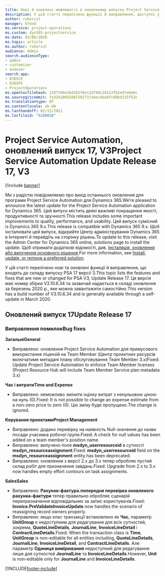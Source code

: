 ```yaml
---
title: Нові й оновлені можливості в оновленому випуску Project Service Automation 17 версії 3
description: У цій статті перелічено функції й виправлення, доступні у випуску Project Service Automation 17 версії 3.
author: ruhercul
manager: kfend
ms.service: project-operations
ms.custom: dyn365-projectservice
ms.date: 03/06/2020
ms.topic: article
ms.author: ruhercul
audience: Admin
search.audienceType:
- admin
- customizer
- enduser
search.app:
- D365CE
- D365PS
- ProjectOperations
ms.openlocfilehash: 12df166e1bd1b5f0e11d79dc24122fb1ed7e6e6c
ms.sourcegitcommit: fa32b1893286f20271fa4ec4be8fc68bd135f53c
ms.translationtype: HT
ms.contentlocale: uk-UA
ms.lasthandoff: 02/15/2021
ms.locfileid: "5280828"
---
```

# <a name="project-service-automation-update-release-17-v3"></a><span data-ttu-id="f0256-103">Project Service Automation, оновлений випуск 17, V3</span><span class="sxs-lookup"><span data-stu-id="f0256-103">Project Service Automation Update Release 17, V3</span></span>

[!include [banner](../includes/psa-now-project-operations.md)]

<span data-ttu-id="f0256-104">Ми з радістю повідомляємо про вихід останнього оновлення для програми Project Service Automation для Dynamics 365.</span><span class="sxs-lookup"><span data-stu-id="f0256-104">We’re pleased to announce the latest update for the Project Service Automation application for Dynamics 365.</span></span> <span data-ttu-id="f0256-105">Цей випуск містить деякі важливі покращення якості, продуктивності та зручності.</span><span class="sxs-lookup"><span data-stu-id="f0256-105">This release includes some important improvements to quality, performance, and usability.</span></span>  <span data-ttu-id="f0256-106">Цей випуск сумісний із Dynamics 365 9.x.</span><span class="sxs-lookup"><span data-stu-id="f0256-106">This release is compatible with Dynamics 365 9.x.</span></span> <span data-ttu-id="f0256-107">Щоб інсталювати цей випуск, відкрийте Центр адміністрування Dynamics 365 в Інтернеті й перейдіть на сторінку рішень.</span><span class="sxs-lookup"><span data-stu-id="f0256-107">To update to this release, visit the Admin Center for Dynamics 365 online, solutions page to install the update.</span></span> <span data-ttu-id="f0256-108">Щоб отримати додаткові відомості, див. [Інсталяція, оновлення або вилучення основного рішення](https://docs.microsoft.com/power-platform/admin/install-remove-preferred-solution).</span><span class="sxs-lookup"><span data-stu-id="f0256-108">For more information, see [Install, update, or remove a preferred solution](https://docs.microsoft.com/power-platform/admin/install-remove-preferred-solution).</span></span>

<span data-ttu-id="f0256-109">У цій статті перелічено нові та оновлені функції й виправлення, що входять до складу випуску PSA 17 версії 3.</span><span class="sxs-lookup"><span data-stu-id="f0256-109">This topic lists the features and fixes that are new or changed for PSA V3, Update Release 17.</span></span> <span data-ttu-id="f0256-110">Ця версія має номер збірки V3.10.6.34 та зазвичай надається в складі оновлення за березень 2020 р., яке можна завантажити самостійно.</span><span class="sxs-lookup"><span data-stu-id="f0256-110">This version has a build number of V3.10.6.34 and is generally available through a self-update in March 2020.</span></span>


## <a name="update-release-17"></a><span data-ttu-id="f0256-111">Оновлений випуск 17</span><span class="sxs-lookup"><span data-stu-id="f0256-111">Update Release 17</span></span>

### <a name="bug-fixes"></a><span data-ttu-id="f0256-112">Виправлення помилок</span><span class="sxs-lookup"><span data-stu-id="f0256-112">Bug fixes</span></span>

<span data-ttu-id="f0256-113">**Загальні**</span><span class="sxs-lookup"><span data-stu-id="f0256-113">**General**</span></span>

- <span data-ttu-id="f0256-114">Виправлено: оновлення Project Service Automation для примусового використання ліцензій на Team Member (Центр проектних ресурсів включатиме метадані плану обслуговування Team Member 3.x)</span><span class="sxs-lookup"><span data-stu-id="f0256-114">Fixed: Update Project Service Automation to enforce Team Member licenses (Project Resource Hub will include Team Member Service plan metadata 3.x)</span></span>
 
<span data-ttu-id="f0256-115">**Час і витрати**</span><span class="sxs-lookup"><span data-stu-id="f0256-115">**Time and Expense**</span></span>

- <span data-ttu-id="f0256-116">Виправлено: неможливо змінити оцінку витрат з ненульовою ціною на нуль (0).</span><span class="sxs-lookup"><span data-stu-id="f0256-116">Fixed: It is not possible to change an expense estimate from a non-zero price to zero (0).</span></span> <span data-ttu-id="f0256-117">Цю зміну буде пропущено.</span><span class="sxs-lookup"><span data-stu-id="f0256-117">The change is ignored.</span></span>

<span data-ttu-id="f0256-118">**Керування проектами**</span><span class="sxs-lookup"><span data-stu-id="f0256-118">**Project Management**</span></span>

- <span data-ttu-id="f0256-119">Виправлено: додано перевірку на наявність Null-значення до назви посади учасника робочої групи.</span><span class="sxs-lookup"><span data-stu-id="f0256-119">Fixed: A check for null values has been added on a team member's position name.</span></span>
- <span data-ttu-id="f0256-120">Виправлено: вилучено поле **msdyn_userresourceid** в сутності **msdyn_resourceassignment**.</span><span class="sxs-lookup"><span data-stu-id="f0256-120">Fixed: **msdyn_userresourceid** field on the **msdyn_resourceassignment** entity has been deprecated.</span></span>
- <span data-ttu-id="f0256-121">Виправлено: оновлення з версії 2.x до 3.x тепер обробляє пустий склад робіт для призначення завдань.</span><span class="sxs-lookup"><span data-stu-id="f0256-121">Fixed: Upgrade from 2.x to 3.x now handles empty effort contours on task assignments.</span></span>

<span data-ttu-id="f0256-122">**Sales**</span><span class="sxs-lookup"><span data-stu-id="f0256-122">**Sales**</span></span>

- <span data-ttu-id="f0256-123">Виправлено: **Рахунок-фактура.попередня перевірка оновленого рахунка-фактури** тепер правильно обробляє сценарій перепризначення відповідальних за запис користувачів.</span><span class="sxs-lookup"><span data-stu-id="f0256-123">Fixed: **Invoice.PreValidateInvoiceUpdate** now handles the scenario of reassigning record owners properly.</span></span>
- <span data-ttu-id="f0256-124">Виправлено: якщо клас транзакції встановлено як **Час**, параметр **UnitGroup** є недоступним для редагування для всіх сутностей, зокрема, **QuoteLineDetails**, **JournalLine**, **InvoiceLineDetail** і **ContractLineDetails**.</span><span class="sxs-lookup"><span data-stu-id="f0256-124">Fixed: When the transaction class is **Time**, **UnitGroup** is non-editable for all entities including, **QuoteLineDetails**, **JournalLine**, **InvoiceLineDetail**, and **ContractLineDetails**.</span></span> <span data-ttu-id="f0256-125">Але параметр **Одиниця вимірювання** недоступний для редагування лише для сутностей **JournalLine** та **InvoiceLineDetails**.</span><span class="sxs-lookup"><span data-stu-id="f0256-125">However, **Unit** is non-editable only for **JournalLine** and **InvoiceLineDetails**.</span></span>




[!INCLUDE[footer-include](../includes/footer-banner.md)]